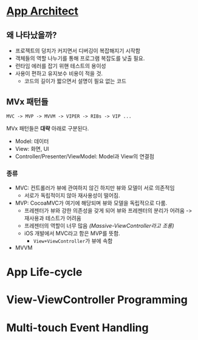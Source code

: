 # [App Architect](https://github.com/m0su/roadmap/blob/main/iOS/iOS%20Tecgnologies/App%20Architect.md)
## 왜 나타났을까?
- 프로젝트의 덩치가 커지면서 디버깅이 복잡해지기 시작함
- 객체들의 역할 나누기를 통해 프로그램 복잡도를 낮출 필요.
- 런타임 에러를 잡기 위핸 테스트의 용이성
- 사용이 편하고 유지보수 비용이 적을 것.
    - 코드의 길이가 짧으면서 설명이 필요 없는 코드


## MVx 패턴들
```
MVC -> MVP -> MVVM -> VIPER -> RIBs -> VIP ...
```
MVx 패턴들은 **대략** 아래로 구분된다.
- Model: 데이터
- View: 화면, UI
- Controller/Presenter/ViewModel: Model과 View의 연결점

### 종류
- MVC: 컨트롤러가 뷰에 관여하지 않긴 하지만 뷰와 모델이 서로 의존적임
    - 서로가 독립적이지 않아 재사용성이 떨어짐.
- MVP: CocoaMVC가 여기에 해당되며 뷰와 모델을 독립적으로 다룸.
    - 프레젠터가 뷰와 강한 의존성을 갖게 되어 뷰와 프레젠터의 분리가 어려움 -> 재사용과 테스트가 어려움
    - 프레젠터의 역할이 너무 많음 *(Massive-ViewController라고 조롱)*
    - iOS 개발에서 MVC라고 함은 MVP를 뜻함.
        - `View+ViewController`가 뷰에 속함
- MVVM

# App Life-cycle

# View-ViewController Programming

# Multi-touch Event Handling